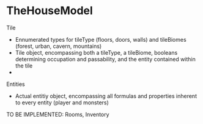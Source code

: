 # TheHouseModel
Tile
  - Ennumerated types for tileType (floors, doors, walls) and tileBiomes (forest, urban, cavern, mountains)
  - Tile object, encompassing both a tileType, a tileBiome, booleans determining occupation and passability, and the entity contained within the tile
  - 
Entities
  - Actual entitiy object, encompassing all formulas and properties inherent to every entity (player and monsters)

TO BE IMPLEMENTED: Rooms, Inventory
